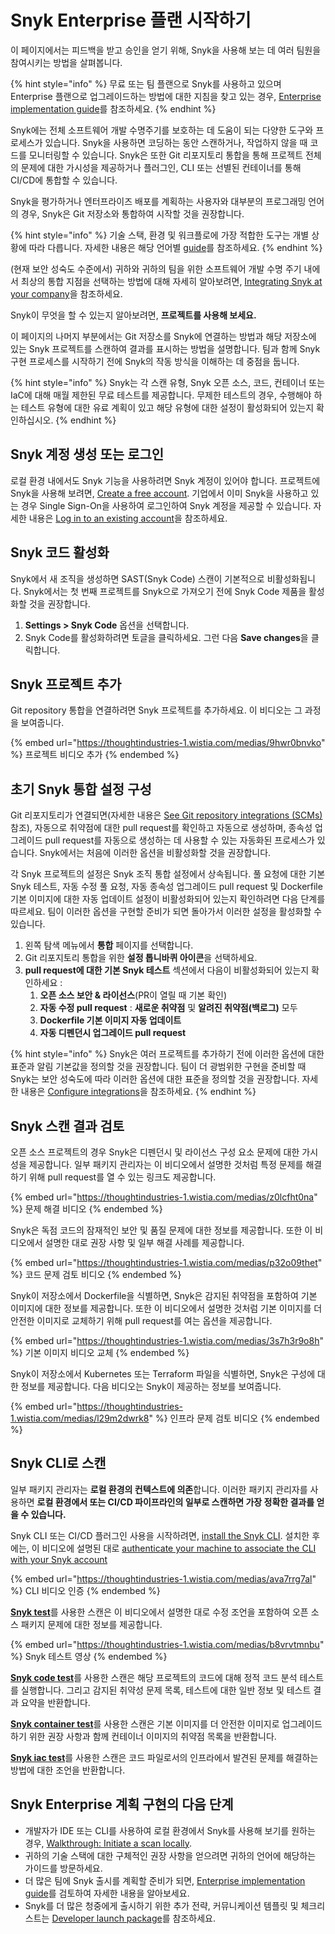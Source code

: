 # Snyk Enterprise 플랜 시작하기

이 페이지에서는 피드백을 받고 승인을 얻기 위해, Snyk을 사용해 보는 데 여러 팀원을 참여시키는 방법을 살펴봅니다.

{% hint style="info" %}
무료 또는 팀 플랜으로 Snyk를 사용하고 있으며 Enterprise 플랜으로 업그레이드하는 방법에 대한 지침을 찾고 있는 경우, [Enterprise implementation guide](../implement-snyk/enterprise-implementation-guide/)를 참조하세요.
{% endhint %}

Snyk에는 전체 소프트웨어 개발 수명주기를 보호하는 데 도움이 되는 다양한 도구와 프로세스가 있습니다. Snyk을 사용하면 코딩하는 동안 스캔하거나, 작업하지 않을 때 코드를 모니터링할 수 있습니다. Snyk은 또한 Git 리포지토리 통합을 통해 프로젝트 전체의 문제에 대한 가시성을 제공하거나 플러그인, CLI 또는 선별된 컨테이너를 통해 CI/CD에 통합할 수 있습니다.

Snyk을 평가하거나 엔터프라이즈 배포를 계획하는 사용자와 대부분의 프로그래밍 언어의 경우, Snyk은 Git 저장소와 통합하여 시작할 것을 권장합니다.

{% hint style="info" %}
기술 스택, 환경 및 워크플로에 가장 적합한 도구는 개별 상황에 따라 다릅니다. 자세한 내용은 해당 언어별 [guide](../scan-with-snyk/supported-languages-and-frameworks/)를 참조하세요.
{% endhint %}

(현재 보안 성숙도 수준에서) 귀하와 귀하의 팀을 위한 소프트웨어 개발 수명 주기 내에서 최상의 통합 지점을 선택하는 방법에 대해 자세히 알아보려면, [Integrating Snyk at your company](https://learn.snyk.io/lesson/integrate-snyk-at-your-company/)을 참조하세요.

Snyk이 무엇을 할 수 있는지 알아보려면, **프로젝트를 사용해 보세요.**

이 페이지의 나머지 부분에서는 Git 저장소를 Snyk에 연결하는 방법과 해당 저장소에 있는 Snyk 프로젝트를 스캔하여 결과를 표시하는 방법을 설명합니다. 팀과 함께 Snyk 구현 프로세스를 시작하기 전에 Snyk의 작동 방식을 이해하는 데 중점을 둡니다.

{% hint style="info" %}
Snyk는 각 스캔 유형, Snyk 오픈 소스, 코드, 컨테이너 또는 IaC에 대해 매월 제한된 무료 테스트를 제공합니다. 무제한 테스트의 경우, 수행해야 하는 테스트 유형에 대한 유료 계획이 있고 해당 유형에 대한 설정이 활성화되어 있는지 확인하십시오.
{% endhint %}

## Snyk 계정 생성 또는 로그인

로컬 환경 내에서도 Snyk 기능을 사용하려면 Snyk 계정이 있어야 합니다. 프로젝트에 Snyk을 사용해 보려면, [Create a free account](../getting-started/quickstart/create-or-log-in-to-a-snyk-account.md). 기업에서 이미 Snyk을 사용하고 있는 경우 Single Sign-On을 사용하여 로그인하여 Snyk 계정을 제공할 수 있습니다. 자세한 내용은 [Log in to an existing account](../getting-started/quickstart/create-or-log-in-to-a-snyk-account.md#log-in-to-an-existing-account)을 참조하세요.

## Snyk 코드 활성화

Snyk에서 새 조직을 생성하면 SAST(Snyk Code) 스캔이 기본적으로 비활성화됩니다. Snyk에서는 첫 번째 프로젝트를 Snyk으로 가져오기 전에 Snyk Code 제품을 활성화할 것을 권장합니다.

1. **Settings > Snyk Code** 옵션을 선택합니다.
2. Snyk Code를 활성화하려면 토글을 클릭하세요. 그런 다음 **Save changes**을 클릭합니다.

## Snyk 프로젝트 추가

Git repository 통합을 연결하려면 Snyk 프로젝트를 추가하세요. 이 비디오는 그 과정을 보여줍니다.

{% embed url="https://thoughtindustries-1.wistia.com/medias/9hwr0bnvko" %}
프로젝트 비디오 추가
{% endembed %}

## 초기 Snyk 통합 설정 구성

Git 리포지토리가 연결되면(자세한 내용은 [See Git repository integrations (SCMs)](../integrate-with-snyk/git-repositories-scms-integrations-with-snyk/) 참조), 자동으로 취약점에 대한 pull request를 확인하고 자동으로 생성하며, 종속성 업그레이드 pull request를 자동으로 생성하는 데 사용할 수 있는 자동화된 프로세스가 있습니다. Snyk에서는 처음에 이러한 옵션을 비활성화할 것을 권장합니다.

각 Snyk 프로젝트의 설정은 Snyk 조직 통합 설정에서 상속됩니다. 풀 요청에 대한 기본 Snyk 테스트, 자동 수정 풀 요청, 자동 종속성 업그레이드 pull request 및 Dockerfile 기본 이미지에 대한 자동 업데이트 설정이 비활성화되어 있는지 확인하려면 다음 단계를 따르세요. 팀이 이러한 옵션을 구현할 준비가 되면 돌아가서 이러한 설정을 활성화할 수 있습니다.

1. 왼쪽 탐색 메뉴에서 **통합** 페이지를 선택합니다.
2. Git 리포지토리 통합을 위한 **설정 톱니바퀴 아이콘**을 선택하세요.
3. **pull request에 대한 기본 Snyk 테스트** 섹션에서 다음이 비활성화되어 있는지 확인하세요 :
   1. **오픈 소스 보안 & 라이선스**(PR이 열릴 때 기본 확인)
   2. **자동 수정 pull request** : **새로운 취약점** 및 **알려진 취약점(백로그)** 모두
   3. **Dockerfile 기본 이미지 자동 업데이트**
   4. **자동 디펜던시 업그레이드 pull request**

{% hint style="info" %}
Snyk은 여러 프로젝트를 추가하기 전에 이러한 옵션에 대한 표준과 알림 기본값을 정의할 것을 권장합니다. 팀이 더 광범위한 구현을 준비할 때 Snyk는 보안 성숙도에 따라 이러한 옵션에 대한 표준을 정의할 것을 권장합니다. 자세한 내용은 [Configure integrations](../implement-snyk/enterprise-implementation-guide/phase-2-configure-account/set-visibility-and-configure-an-organization-template/configure-integrations.md)을 참조하세요.
{% endhint %}

## Snyk 스캔 결과 검토

오픈 소스 프로젝트의 경우 Snyk은 디펜던시 및 라이선스 구성 요소 문제에 대한 가시성을 제공합니다. 일부 패키지 관리자는 이 비디오에서 설명한 것처럼 특정 문제를 해결하기 위해 pull request를 열 수 있는 링크도 제공합니다.

{% embed url="https://thoughtindustries-1.wistia.com/medias/z0lcfht0na" %}
문제 해결 비디오
{% endembed %}

Snyk은 독점 코드의 잠재적인 보안 및 품질 문제에 대한 정보를 제공합니다. 또한 이 비디오에서 설명한 대로 권장 사항 및 일부 해결 사례를 제공합니다.

{% embed url="https://thoughtindustries-1.wistia.com/medias/p32o09thet" %}
코드 문제 검토 비디오
{% endembed %}

Snyk이 저장소에서 Dockerfile을 식별하면, Snyk은 감지된 취약점을 포함하여 기본 이미지에 대한 정보를 제공합니다. 또한 이 비디오에서 설명한 것처럼 기본 이미지를 더 안전한 이미지로 교체하기 위해 pull request를 여는 옵션을 제공합니다.

{% embed url="https://thoughtindustries-1.wistia.com/medias/3s7h3r9o8h" %}
기본 이미지 비디오 교체
{% endembed %}

Snyk이 저장소에서 Kubernetes 또는 Terraform 파일을 식별하면, Snyk은 구성에 대한 정보를 제공합니다. 다음 비디오는 Snyk이 제공하는 정보를 보여줍니다.

{% embed url="https://thoughtindustries-1.wistia.com/medias/l29m2dwrk8" %}
인프라 문제 검토 비디오
{% endembed %}

## Snyk CLI로 스캔

일부 패키지 관리자는 **로컬 환경의 컨텍스트에 의존**합니다. 이러한 패키지 관리자를 사용하면 **로컬 환경에서 또는 CI/CD 파이프라인의 일부로 스캔하면 가장 정확한 결과를 얻을 수 있습니다.**

Snyk CLI 또는 CI/CD 플러그인 사용을 시작하려면, [install the Snyk CLI](../snyk-cli/install-or-update-the-snyk-cli/). 설치한 후에는, 이 비디오에 설명된 대로 [authenticate your machine to associate the CLI with your Snyk account](../snyk-cli/authenticate-the-cli-with-your-account.md)

{% embed url="https://thoughtindustries-1.wistia.com/medias/ava7rrg7al" %}
CLI 비디오 인증
{% endembed %}

[**Snyk test**](../snyk-cli/scan-and-maintain-projects-using-the-cli/snyk-cli-for-open-source/)를 사용한 스캔은 이 비디오에서 설명한 대로 수정 조언을 포함하여 오픈 소스 패키지 문제에 대한 정보를 제공합니다.

{% embed url="https://thoughtindustries-1.wistia.com/medias/b8vrvtmnbu" %}
Snyk 테스트 영상
{% endembed %}

[**Snyk code test**](../snyk-cli/scan-and-maintain-projects-using-the-cli/snyk-cli-for-snyk-code/)를 사용한 스캔은 해당 프로젝트의 코드에 대해 정적 코드 분석 테스트를 실행합니다. 그리고 감지된 취약성 문제 목록, 테스트에 대한 일반 정보 및 테스트 결과 요약을 반환합니다.

[**Snyk container test**](../snyk-cli/scan-and-maintain-projects-using-the-cli/snyk-cli-for-snyk-container/)를 사용한 스캔은 기본 이미지를 더 안전한 이미지로 업그레이드하기 위한 권장 사항과 함께 컨테이너 이미지의 취약점 목록을 반환합니다.

[**Snyk iac test**](../snyk-cli/scan-and-maintain-projects-using-the-cli/snyk-cli-for-iac/)를 사용한 스캔은 코드 파일로서의 인프라에서 발견된 문제를 해결하는 방법에 대한 조언을 반환합니다.

## Snyk Enterprise 계획 구현의 다음 단계

* 개발자가 IDE 또는 CLI를 사용하여 로컬 환경에서 Snyk를 사용해 보기를 원하는 경우, [Walkthrough: Initiate a scan locally](../implement-snyk/walkthrough-initiate-a-scan-locally.md).
* 귀하의 기술 스택에 대한 구체적인 권장 사항을 얻으려면 귀하의 언어에 해당하는 가이드를 방문하세요.
* 더 많은 팀에 Snyk 출시를 계획할 준비가 되면, [Enterprise implementation guide](../implement-snyk/enterprise-implementation-guide/)를 검토하여 자세한 내용을 알아보세요.
* Snyk를 더 많은 청중에게 출시하기 위한 추가 전략, 커뮤니케이션 템플릿 및 체크리스트는 [Developer launch package](https://assets.ctfassets.net/4un77bcsnjzw/2YfaqJNMsogGNJM6BBQz4p/8f5ca77b9c40a1bbe14cc9fb0aa05462/Snyk-developer-launch-package.pdf)를 참조하세요.
